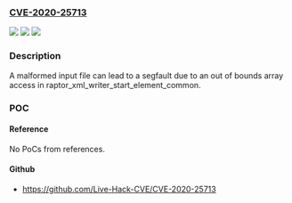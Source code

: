 ### [CVE-2020-25713](https://cve.mitre.org/cgi-bin/cvename.cgi?name=CVE-2020-25713)
![](https://img.shields.io/static/v1?label=Product&message=raptor2&color=blue)
![](https://img.shields.io/static/v1?label=Version&message=raptor2%202.0.15-27.eln108%20&color=brightgreen)
![](https://img.shields.io/static/v1?label=Vulnerability&message=CWE-20-%3ECWE-122-%3ECWE-125&color=brightgreen)

### Description

A malformed input file can lead to a segfault due to an out of bounds array access in raptor_xml_writer_start_element_common.

### POC

#### Reference
No PoCs from references.

#### Github
- https://github.com/Live-Hack-CVE/CVE-2020-25713

